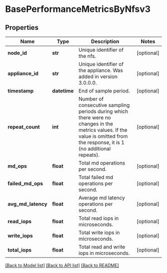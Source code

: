 # BasePerformanceMetricsByNfsv3

## Properties
Name | Type | Description | Notes
------------ | ------------- | ------------- | -------------
**node_id** | **str** | Unique identifier of the nfs. | [optional] 
**appliance_id** | **str** | Unique identifier of the appliance. Was added in version 3.0.0.0. | [optional] 
**timestamp** | **datetime** | End of sample period. | [optional] 
**repeat_count** | **int** | Number of consecutive sampling periods during which there were no changes in the metrics values. If the value is omitted from the response, it is 1 (no additional repeats).  | [optional] 
**md_ops** | **float** | Total md operations per second. | [optional] 
**failed_md_ops** | **float** | Total failed md operations per second. | [optional] 
**avg_md_latency** | **float** | Average md latency operations per second. | [optional] 
**read_iops** | **float** | Total read iops in microseconds. | [optional] 
**write_iops** | **float** | Total write iops in microseconds. | [optional] 
**total_iops** | **float** | Total read and write iops in microseconds. | [optional] 

[[Back to Model list]](../README.md#documentation-for-models) [[Back to API list]](../README.md#documentation-for-api-endpoints) [[Back to README]](../README.md)


